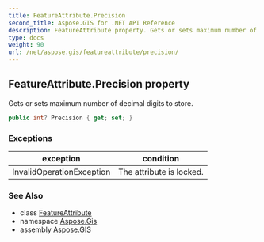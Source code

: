```yaml
---
title: FeatureAttribute.Precision
second_title: Aspose.GIS for .NET API Reference
description: FeatureAttribute property. Gets or sets maximum number of decimal digits to store
type: docs
weight: 90
url: /net/aspose.gis/featureattribute/precision/
---
```

## FeatureAttribute.Precision property

Gets or sets maximum number of decimal digits to store.

```csharp
public int? Precision { get; set; }
```

### Exceptions

| exception | condition |
| --- | --- |
| InvalidOperationException | The attribute is locked. |

### See Also

* class [FeatureAttribute](../)
* namespace [Aspose.Gis](../../featureattribute/)
* assembly [Aspose.GIS](../../../)


